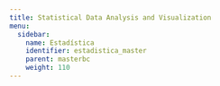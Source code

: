 ```yaml
---
title: Statistical Data Analysis and Visualization
menu:
  sidebar:
    name: Estadística
    identifier: estadistica_master
    parent: masterbc
    weight: 110
---
```

